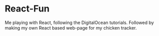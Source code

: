 # React-Fun
Me playing with React, following the DigitalOcean tutorials.  Followed by making my own React based web-page for my chicken tracker.
